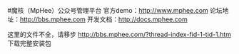 #魔核（MpHee）公众号管理平台
官方demo：http://www.mphee.com
论坛地址：http://bbs.mphee.com
开发文档：http://docs.mphee.com

这里的文件不全，请移步
http://bbs.mphee.com/?thread-index-fid-1-tid-1.htm
下载完整安装包
